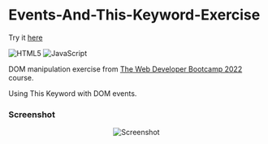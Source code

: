 # Events-And-This-Keyword-Exercise

Try it [here](https://guillaumeauger85.github.io/Events-And-This-Keyword-Exercise/)

![HTML5](https://img.shields.io/badge/html5-%23E34F26.svg?style=for-the-badge&logo=html5&logoColor=white) ![JavaScript](https://img.shields.io/badge/javascript-%23323330.svg?style=for-the-badge&logo=javascript&logoColor=%23F7DF1E)

DOM manipulation exercise from [The Web Developer Bootcamp 2022](https://www.udemy.com/course/the-web-developer-bootcamp/) course.

Using This Keyword with DOM events.

### Screenshot

<p align="center">
  <img src="https://user-images.githubusercontent.com/49698792/181610693-715f2f58-5598-404b-af69-73921012065c.PNG" alt="Screenshot">
</p>

